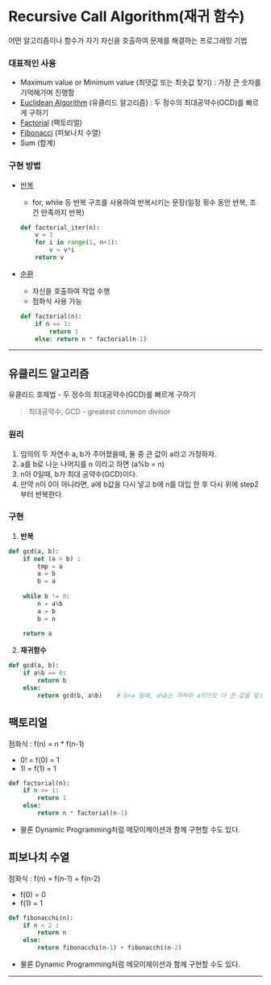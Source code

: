 # Recursive Call Algorithm(재귀 함수)
어떤 알고리즘이나 함수가 자기 자신을 호출하여 문제를 해결하는 프로그래밍 기법

### 대표적인 사용

- Maximum value or Minimum value (최댓값 또는 최솟값 찾기) : 가장 큰 숫자를 기억해가며 진행함
- [Euclidean Algorithm](https://github.com/triflingness/CSnCT-Study/new/main/Algorithm#%EC%9C%A0%ED%81%B4%EB%A6%AC%EB%93%9C-%EC%95%8C%EA%B3%A0%EB%A6%AC%EC%A6%98) (유클리드 알고리즘) : 두 정수의 최대공약수(GCD)를 빠르게 구하기
- [Factorial](https://github.com/triflingness/CSnCT-Study/new/main/Algorithm#%ED%8C%A9%ED%86%A0%EB%A6%AC%EC%96%BC) (팩토리얼)
- [Fibonacci](https://github.com/triflingness/CSnCT-Study/new/main/Algorithm#%ED%94%BC%EB%B3%B4%EB%82%98%EC%B9%98-%EC%88%98%EC%97%B4) (피보나치 수열)
- Sum (합계)

### 구현 방법

- [반복](https://github.com/triflingness/CSnCT-Study/blob/main/Algorithm/Recursion.md#반복---for-while-등-반복-구조를-사용하여-반복시키는-문장일정-횟수-동안-반복-조건-만족까지-반복)
    - for, while 등 반복 구조를 사용하여 반복시키는 문장(일정 횟수 동안 반복, 조건 만족까지 반복)

    ```python
    def factorial_iter(n):
    	v = 1
    	for i in range(1, n+1):
    		v = v*i
    	return v
    ```

- [순환](https://github.com/triflingness/CSnCT-Study/blob/main/Algorithm/Recursion.md#순환--자신을-다-호출하여-작업-수행)
    - 자신을 호출하여 작업 수행
    - 점화식 사용 가능

    ```python
    def factorial(n):
    	if n <= 1:
    		return 1
    	else: return n * factorial(n-1)
    ```
----
## 유클리드 알고리즘

유클리드 호제법 - 두 정수의 최대공약수(GCD)를 빠르게 구하기

> 최대공약수, GCD - greatest common divisor

### 원리

1. 임의의 두 자연수 a, b가 주어졌을때, 둘 중 큰 값이 a라고 가정하자.
2. a를 b로 나눈 나머지를 n 이라고 하면 (a%b = n)
3. n이 0일때, b가 최대 공약수(GCD)이다.
4. 만약 n이 0이 아니라면, a에 b값을 다시 넣고 b에 n를 대입 한 후 다시 위에 step2부터 반복한다.

### 구현

1. **반복** 

```python
def gcd(a, b):
	if not (a > b) :
		tmp = a
		a = b
		b = a
	
	while b != 0:
		n = a%b
		a = b
		b = n
	
	return a
```

2.  **재귀함수**

```python
def gcd(a, b):
	if a%b == 0:
		return b
	else:
		return gcd(b, a%b)    # b>a 일때, a%b는 어차피 a이므로 더 큰 값을 앞으로 보낸다.
```

## 팩토리얼

점화식 : f(n) = n * f(n-1)

- 0! = f(0) = 1
- 1! = f(1) = 1

```python
def factorial(n):
	if n <= 1:
		return 1
	else:
		return n * factorial(n-1)
```
* 물론 Dynamic Programming처럼 메모이제이션과 함께 구현할 수도 있다.

## 피보나치 수열

점화식 : f(n) = f(n-1) + f(n-2)

- f(0) = 0
- f(1) = 1

```python
def fibonacchi(n):
	if n < 2 :
		return n
	else:
		return fibonacchi(n-1) + fibonacchi(n-2)
```
* 물론 Dynamic Programming처럼 메모이제이션과 함께 구현할 수도 있다.
----



